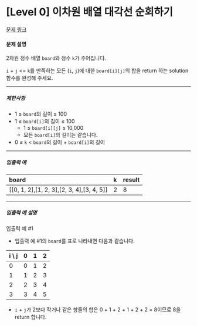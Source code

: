 # [Level 0] 이차원 배열 대각선 순회하기

[문제 링크](https://school.programmers.co.kr/learn/courses/30/lessons/181829)

#### 문제 설명

2차원 정수 배열 ```board```와 정수 ```k```가 주어집니다.

```i``` + ```j``` <= ```k```를 만족하는 모든 (```i```, ```j```)에 대한 ```board[i][j]```의 합을 return 하는 solution 함수를 완성해 주세요.

---

##### 제한사항

- 1 ≤ ```board```의 길이 ≤ 100
- 1 ≤ ```board[i]```의 길이 ≤ 100
  - 1 ≤ ```board[i][j]``` ≤ 10,000
  - 모든 ```board[i]```의 길이는 같습니다.
- 0 ≤ ```k``` < ```board```의 길이 + ```board[i]```의 길이

---

##### 입출력 예

|board|k|result|
|:---|:---|:---|
|[[0, 1, 2],[1, 2, 3],[2, 3, 4],[3, 4, 5]]|2|8|

---

##### 입출력 예 설명

입출력 예 #1

- 입출력 예 #1의 ```board```를 표로 나타내면 다음과 같습니다.

|i \ j|0|1|2|
|:---|:---|:---|:---|
|0|0|1|2|
|1|1|2|3|
|2|2|3|4|
|3|3|4|5|

- ```i``` + ```j```가 2보다 작거나 같은 항들의 합은 0 + 1 + 2 + 1 + 2 + 2 = 8이므로 8을 return 합니다.
